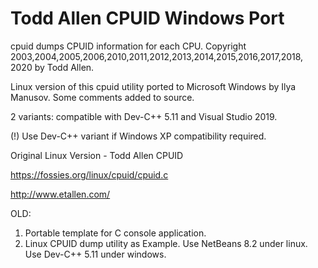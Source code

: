# Todd Allen CPUID Windows Port

cpuid dumps CPUID information for each CPU.
Copyright 2003,2004,2005,2006,2010,2011,2012,2013,2014,2015,2016,2017,2018,
2020 by Todd Allen.

Linux version of this cpuid utility ported to Microsoft Windows
by Ilya Manusov. Some comments added to source.

2 variants: compatible with Dev-C++ 5.11 and Visual Studio 2019.

(!) Use Dev-C++ variant if Windows XP compatibility required.

Original Linux Version - Todd Allen CPUID

https://fossies.org/linux/cpuid/cpuid.c

http://www.etallen.com/



OLD:

1) Portable template for C console application.
2) Linux CPUID dump utility as Example.
Use NetBeans 8.2 under linux.
Use Dev-C++ 5.11 under windows.



